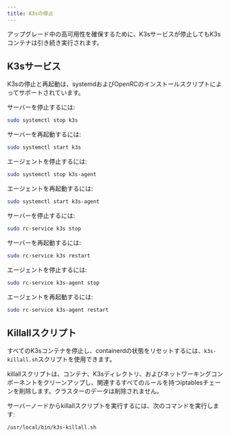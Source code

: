 ```yaml
---
title: K3sの停止
---
```



アップグレード中の高可用性を確保するために、K3sサービスが停止してもK3sコンテナは引き続き実行されます。


## K3sサービス

K3sの停止と再起動は、systemdおよびOpenRCのインストールスクリプトによってサポートされています。

<Tabs>
<TabItem value="systemd">

サーバーを停止するには:
```sh
sudo systemctl stop k3s
```

サーバーを再起動するには:
```sh
sudo systemctl start k3s
```

エージェントを停止するには:
```sh
sudo systemctl stop k3s-agent
```

エージェントを再起動するには:
```sh
sudo systemctl start k3s-agent
```

</TabItem>
<TabItem value="OpenRC">

サーバーを停止するには:
```sh
sudo rc-service k3s stop
```

サーバーを再起動するには:
```sh
sudo rc-service k3s restart
```

エージェントを停止するには:
```sh
sudo rc-service k3s-agent stop
```

エージェントを再起動するには:
```sh
sudo rc-service k3s-agent restart
```

</TabItem>
</Tabs>


## Killallスクリプト

すべてのK3sコンテナを停止し、containerdの状態をリセットするには、`k3s-killall.sh`スクリプトを使用できます。

killallスクリプトは、コンテナ、K3sディレクトリ、およびネットワーキングコンポーネントをクリーンアップし、関連するすべてのルールを持つiptablesチェーンを削除します。クラスターのデータは削除されません。

サーバーノードからkillallスクリプトを実行するには、次のコマンドを実行します:

```bash
/usr/local/bin/k3s-killall.sh
```